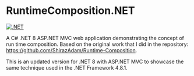 # RuntimeComposition.NET

[![.NET](https://github.com/ShirazAdam/RuntimeComposition.NET/actions/workflows/dotnet.yml/badge.svg)](https://github.com/ShirazAdam/RuntimeComposition.NET/actions/workflows/dotnet.yml)


A C# .NET 8 ASP.NET MVC web application demonstrating the concept of run time composition. Based on the original work that I did in the repository: https://github.com/ShirazAdam/Runtime-Composition.


This is an updated version for .NET 8 with ASP.NET MVC to showcase the same technique used in the .NET Framework 4.8.1.
